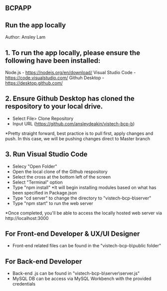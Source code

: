 ## BCPAPP

## Run the app locally

Author: Ansley Lam

## 1. To run the app locally, please ensure the following have been installed:

Node.js - https://nodejs.org/en/download/
Visual Studio Code -https://code.visualstudio.com/
Githuh Desktop - https://desktop.github.com/

## 2. Ensure Github Desktop has cloned the respository to your local drive. 
 - Select File> Clone Repository
 - Input URL (https://github.com/ansleydeakin/vistech-bcp-b)
 
*Pretty straight forward, best practice is to pull first, apply changes and push. In this case, we will be pushing changes direct to Master branch

## 3. Run Visual Studio Code
 - Selecy "Open Folder"
 - Open the local clone of the Github respository
 - Select the cross at the bottom left of the screen
 - Select "Terminal" option
 - Type "npm install" *It will begin installing modules based on what has been specified in Package.json
 - Type "cd server" to change the directory to "vistech-bcp-b\server"
 - Type "npm start" to run the web server
 
*Once completed, you'll be able to access the locally hosted web server via http://localhost:3000

## For Front-end Developer & UX/UI Designer
 - Front-end related files can be found in the "vistech-bcp-b\public folder"
 
## For Back-end Developer 
 - Back-end .js can be found in "vistech-bcp-b\server\server.js"
 - MySQL DB can be access via MySQL Workbench with the provided credentials

